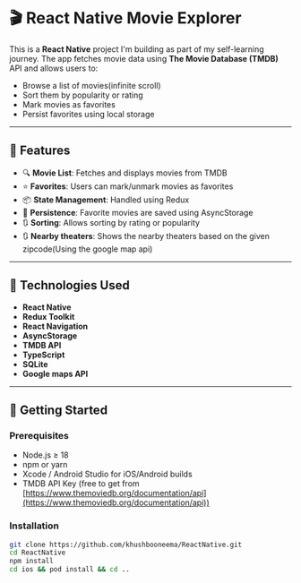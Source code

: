 # 🎬 React Native Movie Explorer

This is a **React Native** project I'm building as part of my self-learning journey. The app fetches movie data using **The Movie Database (TMDB)** API and allows users to:

- Browse a list of movies(infinite scroll)
- Sort them by popularity or rating
- Mark movies as favorites
- Persist favorites using local storage

---

## 📱 Features

- 🔍 **Movie List**: Fetches and displays movies from TMDB
- ⭐ **Favorites**: Users can mark/unmark movies as favorites
- 📦 **State Management**: Handled using Redux
- 💾 **Persistence**: Favorite movies are saved using AsyncStorage
- 🔃 **Sorting**: Allows sorting by rating or popularity
- 🔃 **Nearby theaters**: Shows the nearby theaters based on the given zipcode(Using the google map api)
---

## 🧰 Technologies Used

- **React Native**
- **Redux Toolkit**
- **React Navigation**
- **AsyncStorage**
- **TMDB API**
- **TypeScript**
- **SQLite**
- **Google maps API**

---

## 🚀 Getting Started

### Prerequisites

- Node.js ≥ 18
- npm or yarn
- Xcode / Android Studio for iOS/Android builds
- TMDB API Key (free to get from [https://www.themoviedb.org/documentation/api](https://www.themoviedb.org/documentation/api))

### Installation

```bash
git clone https://github.com/khushbooneema/ReactNative.git
cd ReactNative
npm install
cd ios && pod install && cd ..
